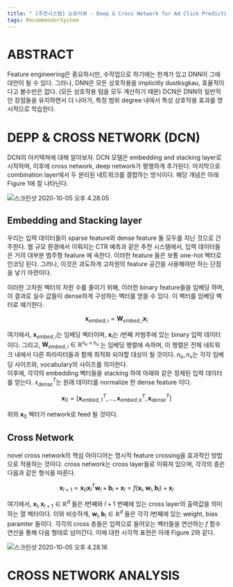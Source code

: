 ```yaml
---
title: " [추천시스템] 논문리뷰 - Deep & Cross Network for Ad Click Predictions"
tags: RecommenderSystem
---
```


# ABSTRACT
Feature engineering은 중요하시만, 수작업으로 하기에는 한계가 있고 DNN이 그에 대안이 될 수 있다. 그러나, DNN은 모든 상호작용을 implicitly dustksgkau, 효율적이다고 볼수만은 없다. (모든 상호작용 텀을 모두 계산하기 때문)
DCN은 DNN의 일반적인 장점들을 유지하면서 더 나아가, 특정 범위 degree 내에서 특성 상호작용 효과를 명시적으로 학습한다.

# DEPP & CROSS NETWORK (DCN)
DCN의 아키텍쳐에 대해 알아보자. DCN 모델은 embedding and stacking layer로 시작하며, 이후에 cross network, deep network가 평행하게 추가된다. 마지막으로 combination layer에서 두 분리된 네트워크를 결합하는 방식이다. 해당 개념은 아래 Figure 1에 잘 나타난다.

![스크린샷 2020-10-05 오후 4.28.05](https://i.imgur.com/crXBnng.png)

## Embedding and Stacking layer
우리는 입력 데이터들이 sparse feature와 dense feature 둘 모두를 지닌 것으로 간주한다. 웹 규모 환경에서 이뤄지는 CTR 예측과 같은 추천 시스템에서, 입력 데이터들은 거의 대부분 범주형 feature 에 속한다. 이러한 feature 들은 보통 one-hot 벡터로 인코딩 된다. 그러나, 이것은 과도하게 고차원의 feature 공간을 사용해야만 하는 단점을 낳기 마련이다. <br>

이러한 고차원 벡터의 차원 수를 줄이기 위해, 이러한 binary feature들을 임베딩 하며, 이 결과로 실수 값들이 dense하게 구성하는 벡터를 얻을 수 있다. 이 벡터를 임베딩 벡터로 얘기한다.

$$\mathbf{x}_{embed, i} = \mathbf{W}_{embed,i}\mathbf{x}_i$$

여기에서, $\mathbf{x}_{embed,i}$는 임베딩 벡터이며, $\mathbf{x}_i$는 $i$번째 카범주에 있는 binary 입력 데이터이다. 그리고, $\mathbf{W}_{embed,i}\in \mathbb{R}^{n_e \times n_v}$ 는 임베딩 행렬에 속하며, 이 행렬은 전체 네트워크 내에서 다른 파라미터들과 함께 최적화 되야할 대상이 될 것이다. $n_e, n_v$는 각각 임베딩 사이즈와, vocabulary의 사이즈를 의미한다.<br>
이후에, 각각의 embedding 벡터들을 stacking 하여 아래와 같은 정제된 입력 데이터를 얻는다. $x_{dense}^T$는 원래 데이터를 normalize 한 dense feature 이다.

$$\mathbf{x}_0 = [ \mathbf{x}_{embed,1}^T,...,\mathbf{x}_{embed,k}^T,\mathbf{x}_{dense}^T ]$$

위의 $\mathbf{x}_0$ 벡터가 network로 feed 될 것이다.

## Cross Network
novel cross network의 핵심 아이디어는 명시적 feature crossing을 효과적인 방법으로 적용하는 것이다. cross network는 cross layer들로 이뤄져 있으며, 각각의 층은 다음과 같은 형식을 따른다.

$$ \mathbf{x}_{l+1} = \mathbf{x}_0\mathbf{x}_l^T\mathbf{w}_l + \mathbf{b}_l + \mathbf{x}_l = f(\mathbf{x}_l, \mathbf{w}_l, \mathbf{b}_l) + \mathbf{x}_l$$

여기에서, $\mathbf{x}_l, \mathbf{x}_{l+1} \in \mathbb{R}^d$ 들은 $l$번째와 $l+1$ 번째에 있는 cross layer의 출력값을 의미하는 열 벡터이다. 이와 비슷하게, $\mathbf{w}_l, \mathbf{b}_l \in \mathbb{R}^d$ 들은 각각 $l$번째에 있는 weight, bias paramter 들이다. 각각의 cross 층들은 입력으로 들어오는 벡터들을 연산하는 $f$ 함수 연산을 통해 다음 형태로 넘어간다. 이에 대한 시각적 표현은 아래 Figure 2와 같다.

![스크린샷 2020-10-05 오후 4.28.16](https://i.imgur.com/qAGwMx2.png)

# CROSS NETWORK ANALYSIS
